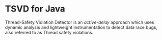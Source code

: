 # TSVD for Java

Thread-Safety Violation Detector is an <i>active-delay</i> approach which uses dynamic analysis and lightweight instrumentation to detect data race bugs, also referred to as Thread safety violations.
